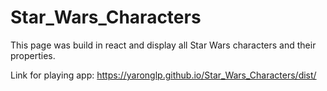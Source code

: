 # Star_Wars_Characters
This page was build in react and display all Star Wars characters and their properties.

Link for playing app: https://yaronglp.github.io/Star_Wars_Characters/dist/
